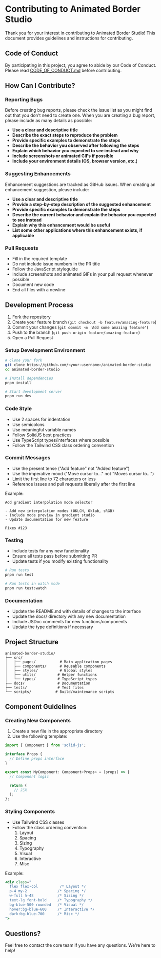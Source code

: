 # Contributing to Animated Border Studio

Thank you for your interest in contributing to Animated Border Studio! This document provides guidelines and instructions for contributing.

## Code of Conduct

By participating in this project, you agree to abide by our Code of Conduct. Please read [CODE_OF_CONDUCT.md](CODE_OF_CONDUCT.md) before contributing.

## How Can I Contribute?

### Reporting Bugs

Before creating bug reports, please check the issue list as you might find out that you don't need to create one. When you are creating a bug report, please include as many details as possible:

* **Use a clear and descriptive title**
* **Describe the exact steps to reproduce the problem**
* **Provide specific examples to demonstrate the steps**
* **Describe the behavior you observed after following the steps**
* **Explain which behavior you expected to see instead and why**
* **Include screenshots or animated GIFs if possible**
* **Include your environment details (OS, browser version, etc.)**

### Suggesting Enhancements

Enhancement suggestions are tracked as GitHub issues. When creating an enhancement suggestion, please include:

* **Use a clear and descriptive title**
* **Provide a step-by-step description of the suggested enhancement**
* **Provide specific examples to demonstrate the steps**
* **Describe the current behavior and explain the behavior you expected to see instead**
* **Explain why this enhancement would be useful**
* **List some other applications where this enhancement exists, if applicable**

### Pull Requests

* Fill in the required template
* Do not include issue numbers in the PR title
* Follow the JavaScript styleguide
* Include screenshots and animated GIFs in your pull request whenever possible
* Document new code
* End all files with a newline

## Development Process

1. Fork the repository
2. Create your feature branch (`git checkout -b feature/amazing-feature`)
3. Commit your changes (`git commit -m 'Add some amazing feature'`)
4. Push to the branch (`git push origin feature/amazing-feature`)
5. Open a Pull Request

### Setup Development Environment

```bash
# Clone your fork
git clone https://github.com/<your-username>/animated-border-studio
cd animated-border-studio

# Install dependencies
pnpm install

# Start development server
pnpm run dev
```

### Code Style

* Use 2 spaces for indentation
* Use semicolons
* Use meaningful variable names
* Follow SolidJS best practices
* Use TypeScript types/interfaces where possible
* Follow the Tailwind CSS class ordering convention

### Commit Messages

* Use the present tense ("Add feature" not "Added feature")
* Use the imperative mood ("Move cursor to..." not "Moves cursor to...")
* Limit the first line to 72 characters or less
* Reference issues and pull requests liberally after the first line

Example:
```
Add gradient interpolation mode selector

- Add new interpolation modes (OKLCH, Oklab, sRGB)
- Include mode preview in gradient studio
- Update documentation for new feature

Fixes #123
```

### Testing

* Include tests for any new functionality
* Ensure all tests pass before submitting PR
* Update tests if you modify existing functionality

```bash
# Run tests
pnpm run test

# Run tests in watch mode
pnpm run test:watch
```

### Documentation

* Update the README.md with details of changes to the interface
* Update the docs/ directory with any new documentation
* Include JSDoc comments for new functions/components
* Update the type definitions if necessary

## Project Structure

```
animated-border-studio/
├── src/
│   ├── pages/           # Main application pages
│   ├── components/      # Reusable components
│   ├── styles/          # Global styles
│   ├── utils/          # Helper functions
│   └── types/          # TypeScript types
├── docs/               # Documentation
├── tests/              # Test files
└── scripts/           # Build/maintenance scripts
```

## Component Guidelines

### Creating New Components

1. Create a new file in the appropriate directory
2. Use the following template:

```jsx
import { Component } from 'solid-js';

interface Props {
  // Define props interface
}

export const MyComponent: Component<Props> = (props) => {
  // Component logic

  return (
    // JSX
  );
};
```

### Styling Components

* Use Tailwind CSS classes
* Follow the class ordering convention:
  1. Layout
  2. Spacing
  3. Sizing
  4. Typography
  5. Visual
  6. Interactive
  7. Misc

Example:
```jsx
<div class="
  flex flex-col          /* Layout */
  p-4 my-2              /* Spacing */
  w-full h-48           /* Sizing */
  text-lg font-bold     /* Typography */
  bg-blue-500 rounded   /* Visual */
  hover:bg-blue-600     /* Interactive */
  dark:bg-blue-700      /* Misc */
">
```

## Questions?

Feel free to contact the core team if you have any questions. We're here to help! 
